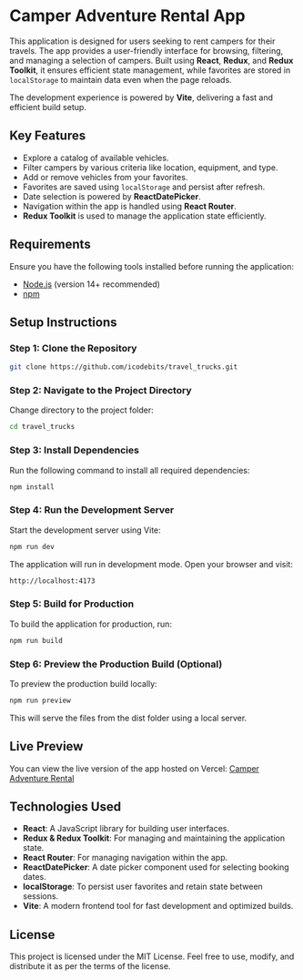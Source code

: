 # Camper Adventure Rental App

This application is designed for users seeking to rent campers for their travels. The app provides a user-friendly interface for browsing, filtering, and managing a selection of campers. Built using **React**, **Redux**, and **Redux Toolkit**, it ensures efficient state management, while favorites are stored in `localStorage` to maintain data even when the page reloads.

The development experience is powered by **Vite**, delivering a fast and efficient build setup.

## Key Features

- Explore a catalog of available vehicles.
- Filter campers by various criteria like location, equipment, and type.
- Add or remove vehicles from your favorites.
- Favorites are saved using `localStorage` and persist after refresh.
- Date selection is powered by **ReactDatePicker**.
- Navigation within the app is handled using **React Router**.
- **Redux Toolkit** is used to manage the application state efficiently.

## Requirements

Ensure you have the following tools installed before running the application:

- [Node.js](https://nodejs.org/) (version 14+ recommended)
- [npm](https://www.npmjs.com/)

## Setup Instructions

### Step 1: Clone the Repository

```bash
git clone https://github.com/icodebits/travel_trucks.git
```

### Step 2: Navigate to the Project Directory
Change directory to the project folder:
```bash
cd travel_trucks
```

### Step 3: Install Dependencies
Run the following command to install all required dependencies:
```bash
npm install
```

### Step 4: Run the Development Server
Start the development server using Vite:
```bash
npm run dev
```

The application will run in development mode. Open your browser and visit:
```bash
http://localhost:4173
```

### Step 5: Build for Production
To build the application for production, run:
```bash
npm run build
```

### Step 6: Preview the Production Build (Optional)
To preview the production build locally:
```bash
npm run preview
```
This will serve the files from the dist folder using a local server.

## Live Preview

You can view the live version of the app hosted on Vercel: [Camper Adventure Rental](https://test.com)

## Technologies Used

- **React**: A JavaScript library for building user interfaces.
- **Redux & Redux Toolkit**: For managing and maintaining the application state.
- **React Router**: For managing navigation within the app.
- **ReactDatePicker**: A date picker component used for selecting booking dates.
- **localStorage**: To persist user favorites and retain state between sessions.
- **Vite**: A modern frontend tool for fast development and optimized builds.

## License

This project is licensed under the MIT License. Feel free to use, modify, and distribute it as per the terms of the license.